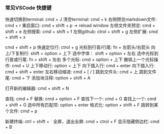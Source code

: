 ### 常见VSCode 快捷键
快速切换到terminal: cmd + J
清空terminal: cmd + k
右侧预览markdown文件: cmd + r
重启窗口: cmd + shift + p -> reload window
左侧文件夹预览: cmd + shift + e
左侧搜索: cmd + shift + f
左侧github: ctrol + shift + g
左侧扩展: cmd + shift + x

cmd + shift + p
快速定位行: ctrol + g
光标到行首/行尾: fn + 左箭头/右箭头
向上/下复制行: shift + option + 上下
选中字体： shift + option + 左右
选中光标到行首或行尾: fn + shift + 左右
多个光标: cmd + option + 上下
撤销上一个光标操作: cmd + U
上下移动行: option + 上下
向下插入行: cmd + enter
向下插入行: cmd + shift + enter
左右移动缩进: cmd + [ / ]
跳到文件头: cmd + 上
跳到文件尾: cmd + 下
添加块注释: option + shift + A


打开新的编辑器: cmd + shift + N

查找: cmd + F
替换: cmd + option + F
查找下一个: cmd + G
查找上一个: cmd + shift + G
选中所有匹配项: option + enter
格式化: option + shift + F
跳转到某个文件: cmd + p

新建终端: ctrl + shift + `
全屏，退出全屏: cmd + ctrol + F
显示隐藏侧边栏: cmd + B